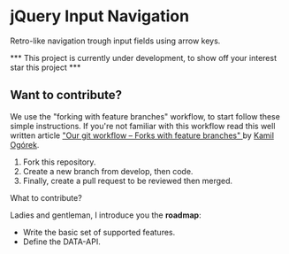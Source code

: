jQuery Input Navigation
=======================

Retro-like navigation trough input fields using arrow keys.

*** This project is currently under development, to show off your interest star this project ***

Want to contribute?
-------------------

We use the "forking with feature branches" workflow, to start follow these simple instructions. If you're not familiar with this workflow read this well written article ["Our git workflow – Forks with feature branches" ](http://x-team.com/2013/09/our-git-workflow-forks-with-feature-branches/) by [Kamil Ogórek](https://github.com/kamilogorek).

 1. Fork this repository.
 2. Create a new branch from develop, then code.
 3. Finally, create a pull request to be reviewed then merged.

What to contribute?

Ladies and gentleman, I introduce you the **roadmap**:

 - Write the basic set of supported features.
 - Define the DATA-API.